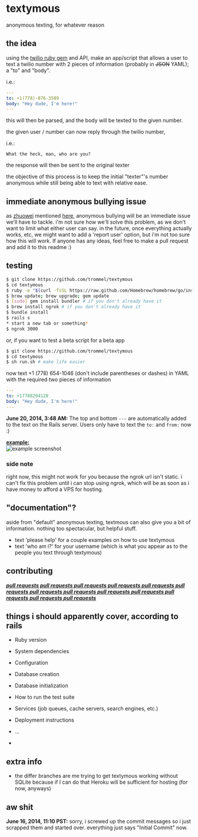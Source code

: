 textymous
========

anonymous texting, for whatever reason


the idea
-----

using the [twilio ruby gem](https://github.com/twilio/twilio-ruby) and API,
make an app/script that allows a user to text a twilio number with 2 pieces of
information (probably in ~~JSON~~ YAML); a "to" and "body".

i.e.:

```yaml
---
to: +1(778)-876-3589
body: "Hey dude, I'm here!"
---
```

this will then be parsed, and the body will be texted to the given number.

the given user / number can now reply through the twilio number,

i.e.:

```
What the heck, man, who are you?
```

the response will then be sent to the original texter

the objective of this process is to keep the initial "texter"'s number anonymous while still being able to text with relative ease.


immediate anonymous bullying issue
------

as [zhuowei](https://twitter.com/zhuowei) mentioned [here](https://twitter.com/zhuowei/status/478777986468941825),
anonymous bullying will be an immediate issue we'll have to tackle.
i'm not sure how we'll solve this problem, as we don't want to limit
what either user can say. in the future, once everything actually works, etc,
we might want to add a 'report user' option, but i'm not
too sure how this will work. If anyone has any
ideas, feel free to make a pull request and add it to this readme :)

testing
-------

```bash
$ git clone https://github.com/trommel/textymous
$ cd textymous
$ ruby -e "$(curl -fsSL https://raw.github.com/Homebrew/homebrew/go/install)" # if you don't already have it
$ brew update; brew upgrade; gem update
$ [sudo] gem install bundler # if you don't already have it
$ brew install ngrok # if you don't already have it
$ bundle install
$ rails s
* start a new tab or something*
$ ngrok 3000
```

or, if you want to test a beta script for a beta app

```bash
$ git clone https://github.com/trommel/textymous
$ cd textymous
$ sh run.sh # make life easier
```

now text +1 (778) 654-1046 (don't include parentheses or dashes) in YAML with
the required two pieces of information

```yaml
---
to: +17788204128
body: "Hey dude, I'm here!"
---
```

**June 20, 2014, 3:48 AM:** The top and bottom `---` are automatically added to the text on the Rails server.
Users only have to text the `to:` and `from:` now :)

<u>**example:**</u><br>
![example screenshot](http://i.imgur.com/0cMcQze.jpg)

### side note
right now, this might not work for you because
the ngrok url isn't static. i can't fix
this problem until i can stop using ngrok,
which will be as soon as i have money to
afford a VPS for hosting.

"documentation"?
----------------

aside from "default" anonymous texting, textmous
can also give you a bit of information. nothing too spectacular,
but helpful stuff.

- text 'please help' for a couple examples on how to use textymous
- text 'who am i?' for your username
(which is what you appear as to the people you text through textymous)


contributing
------------

<u>***pull requests pull requests pull requests pull requests pull requests
pull requests pull requests pull requests pull requests pull requests
pull requests pull requests pull requests***</u>

things i should apparently cover, according to rails
----------------------------------------------------

* Ruby version

* System dependencies

* Configuration

* Database creation

* Database initialization

* How to run the test suite

* Services (job queues, cache servers, search engines, etc.)

* Deployment instructions

* ...
*


extra info
----------

- the differ branches are me trying to get textymous working without SQLite because if I can do that Heroku will be sufficient for hosting (for now, anyways)

aw shit
----

**June 16, 2014, 11:10 PST:** sorry, i screwed up the commit messages
so i just scrapped them and started over. everything just says "Initial Commit" now.
